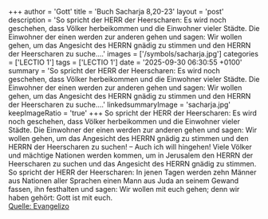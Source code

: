 +++
author = 'Gott'
title = 'Buch Sacharja 8,20-23'
layout = 'post'
description = 'So spricht der HERR der Heerscharen: Es wird noch geschehen, dass Völker herbeikommen und die Einwohner vieler Städte. Die Einwohner der einen werden zur anderen gehen und sagen: Wir wollen gehen, um das Angesicht des HERRN gnädig zu stimmen und den HERRN der Heerscharen zu suche....'
images = ['/symbols/sacharja.jpg']
categories = ['LECTIO 1']
tags = ['LECTIO 1']
date = '2025-09-30 06:30:55 +0100'
summary = 'So spricht der HERR der Heerscharen: Es wird noch geschehen, dass Völker herbeikommen und die Einwohner vieler Städte. Die Einwohner der einen werden zur anderen gehen und sagen: Wir wollen gehen, um das Angesicht des HERRN gnädig zu stimmen und den HERRN der Heerscharen zu suche....'
linkedsummaryImage = 'sacharja.jpg'
keepImageRatio = 'true'
+++
So spricht der HERR der Heerscharen: Es wird noch geschehen, dass Völker herbeikommen und die Einwohner vieler Städte.
Die Einwohner der einen werden zur anderen gehen und sagen: Wir wollen gehen, um das Angesicht des HERRN gnädig zu stimmen und den HERRN der Heerscharen zu suchen! – Auch ich will hingehen!
Viele Völker und mächtige Nationen werden kommen, um in Jerusalem den HERRN der Heerscharen zu suchen und das Angesicht des HERRN gnädig zu stimmen.<!--more-->
So spricht der HERR der Heerscharen: In jenen Tagen werden zehn Männer aus Nationen aller Sprachen einen Mann aus Juda an seinem Gewand fassen, ihn festhalten und sagen: Wir wollen mit euch gehen; denn wir haben gehört: Gott ist mit euch.<br> [Quelle: Evangelizo](https://evangeliumtagfuertag.org/DE/gospel)